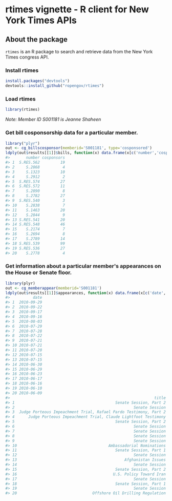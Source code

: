 <!--
%\VignetteEngine{knitr::knitr}
%\VignetteIndexEntry{rtimes vignette}
-->



rtimes vignette - R client for New York Times APIs
======

## About the package

`rtimes` is an R package to search and retrieve data from the New York Times congress API. 


### Install rtimes


```r
install.packages("devtools")
devtools::install_github("ropengov/rtimes")
```

### Load rtimes


```r
library(rtimes)
```

_Note: Member ID S001181 is Jeanne Shaheen_

### Get bill cosponsorship data for a particular member.


```r
library("plyr")
out <- cg_billscosponsor(memberid='S001181', type='cosponsored')
ldply(out$results[[1]]$bills, function(x) data.frame(x[c('number','cosponsors')]))
#>       number cosponsors
#> 1  S.RES.562         19
#> 2     S.2868          4
#> 3     S.1323         10
#> 4     S.2912          2
#> 5  S.RES.574         27
#> 6  S.RES.572         11
#> 7     S.2890          8
#> 8     S.2782         27
#> 9  S.RES.540          3
#> 10    S.2838          7
#> 11    S.1463         20
#> 12    S.2844          9
#> 13 S.RES.541         20
#> 14 S.RES.548         46
#> 15    S.2174          7
#> 16    S.2694          8
#> 17    S.2789         14
#> 18 S.RES.539         99
#> 19 S.RES.536         27
#> 20    S.2778          4
```

### Get information about a particular member's appearances on the House or Senate floor.


```r
library(plyr)
out <- cg_memberappear(memberid='S001181')
ldply(out$results[[1]]$appearances, function(x) data.frame(x[c('date','title')]))
#>          date
#> 1  2010-09-29
#> 2  2010-09-22
#> 3  2010-09-17
#> 4  2010-09-16
#> 5  2010-08-03
#> 6  2010-07-29
#> 7  2010-07-28
#> 8  2010-07-22
#> 9  2010-07-21
#> 10 2010-07-21
#> 11 2010-07-20
#> 12 2010-07-15
#> 13 2010-07-15
#> 14 2010-06-30
#> 15 2010-06-29
#> 16 2010-06-23
#> 17 2010-06-17
#> 18 2010-06-16
#> 19 2010-06-10
#> 20 2010-06-09
#>                                                               title
#> 1                                            Senate Session, Part 2
#> 2                                                    Senate Session
#> 3  Judge Porteous Impeachment Trial, Rafael Pardo Testimony, Part 2
#> 4      Judge Porteous Impeachment Trial, Claude Lightfoot Testimony
#> 5                                            Senate Session, Part 2
#> 6                                                    Senate Session
#> 7                                                    Senate Session
#> 8                                                    Senate Session
#> 9                                                    Senate Session
#> 10                                        Ambassadorial Nominations
#> 11                                           Senate Session, Part 1
#> 12                                                   Senate Session
#> 13                                               Afghanistan Issues
#> 14                                                   Senate Session
#> 15                                           Senate Session, Part 2
#> 16                                          U.S. Policy Toward Iran
#> 17                                                   Senate Session
#> 18                                           Senate Session, Part 1
#> 19                                                   Senate Session
#> 20                                 Offshore Oil Drilling Regulation
```
